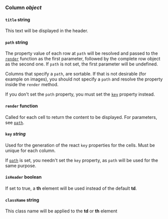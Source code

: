 ### Column *object*

#### `title` string

This text will be displayed in the header.

#### `path` string

The property value of each row at `path` will be resolved and passed to the [`render`](#render-function) function as the first parameter, followed by the complete row object as the second one. If `path` is not set, the first parameter will be undefined.

Columns that specify a `path`, are sortable. If that is not desirable (for example on images), you should not specify a `path` and resolve the property inside the `render` method.

If you don't set the `path` property, you must set the [`key`](#key-string) property instead.

#### `render`  function

Called for each cell to return the content to be displayed. For parameters, see [`path`](#path-string).

#### `key` *string*

Used for the generation of the react `key` properties for the cells. Must be unique for each column.

If [`path`](#path-string) is set, you needn't set the `key` property, as `path` will be used for the same purpose.

#### `isHeader` boolean

If set to true, a **th** element will be used instead of the default **td**.

####  `className` string

This class name will be applied to the **td** or **th** element